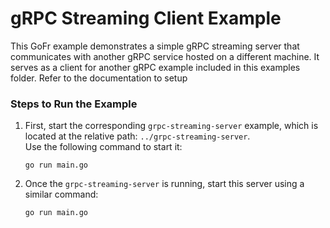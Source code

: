 # gRPC Streaming Client Example

This GoFr example demonstrates a simple gRPC streaming server that communicates with another gRPC service hosted on a different machine. It serves as a client for another gRPC example included in this examples folder.
Refer to the documentation to setup

### Steps to Run the Example

1. First, start the corresponding `grpc-streaming-server` example, which is located at the relative path: `../grpc-streaming-server`.  
   Use the following command to start it:
   ```console
   go run main.go
   ```

2. Once the `grpc-streaming-server` is running, start this server using a similar command:
   ```console
   go run main.go
   ```